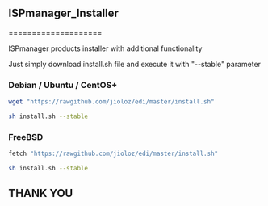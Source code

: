 ## ISPmanager_Installer
====================

ISPmanager products installer with additional functionality

Just simply download install.sh file and execute it with "--stable" parameter


### Debian / Ubuntu / CentOS+

``` bash
wget "https://rawgithub.com/jioloz/edi/master/install.sh"

sh install.sh --stable
````

### FreeBSD


``` bash
fetch "https://rawgithub.com/jioloz/edi/master/install.sh"

sh install.sh --stable
````
## THANK YOU 

